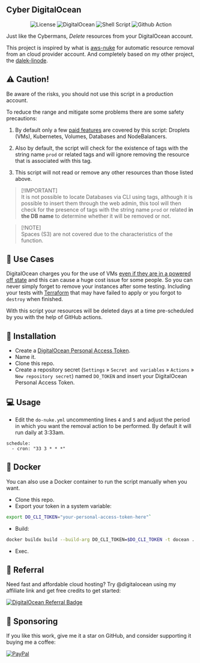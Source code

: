 <h2>Cyber DigitalOcean</h2>

<p align="center">
    <img alt="License" src="https://img.shields.io/badge/License-GPLv3-blue.svg?style=for-the-badge" />
    <img alt="DigitalOcean" src="https://img.shields.io/badge/DigitalOcean-0080FF?logo=digitalocean&logoColor=fff&style=for-the-badge" />
    <img alt="Shell Script" src="https://img.shields.io/badge/Shell_Script-121011?style=for-the-badge&logo=gnu-bash&logoColor=white" />
    <img alt="Github Action " src="https://img.shields.io/badge/GitHub_Actions-2088FF?style=for-the-badge&logo=github-actions&logoColor=white" />
</p>

Just like the Cybermans, _Delete_ resources from your DigitalOcean account.

This project is inspired by what is <a href="https://github.com/rebuy-de/aws-nuke" target="_blank">aws-nuke</a> for automatic resource removal from an cloud provider account. And completely based on my other project, the [dalek-linode](https://github.com/ciro-mota/dalek-linode).

## ⚠️ Caution!

Be aware of the risks, you should not use this script in a production account.

To reduce the range and mitigate some problems there are some safety precautions:

1. By default only a few [paid features](https://www.digitalocean.com/pricing) are covered by this script: Droplets (VMs), Kubernetes, Volumes, Databases and NodeBalancers.

2. Also by default, the script will check for the existence of tags with the string name `prod` or related tags and will ignore removing the resource that is associated with this tag.

3. This script will not read or remove any other resources than those listed above.

> [!IMPORTANT]\
> It is not possible to locate Databases via CLI using tags, although it is possible to insert them through the web admin, this tool will then check for the presence of tags with the string name `prod` or related **in the DB name** to determine whether it will be removed or not.

> [!NOTE]\
> Spaces (S3) are not covered due to the characteristics of the function.

## 💸 Use Cases

DigitalOcean charges you for the use of VMs [even if they are in a powered off state](https://www.digitalocean.com/pricing/droplets#general-faq) and this can cause a huge cost issue for some people. So you can never simply forget to remove your instances after some testing. Including your tests with [Terraform](https://www.terraform.io/) that may have failed to apply or you forgot to `destroy` when finished.

With this script your resources will be deleted days at a time pre-scheduled by you with the help of GitHub actions.

## 🚀 Installation

- Create a [DigitalOcean Personal Access Token](https://docs.digitalocean.com/reference/api/create-personal-access-token/).
- Name it.
- Clone this repo.
- Create a repository secret (`Settings` » `Secret and variables` » `Actions` » `New repository secret`) named `DO_TOKEN` and insert your DigitalOcean Personal Access Token.

## 💻 Usage

- Edit the `do-nuke.yml` uncommenting lines `4` and `5` and adjust the period in which you want the removal action to be performed. By default it will run daily at 3:33am.

```
schedule:
  - cron: "33 3 * * *"
```

## 🐳 Docker

You can also use a Docker container to run the script manually when you want.

- Clone this repo.
- Export your token in a system variable: 

```bash
export DO_CLI_TOKEN="your-personal-access-token-here"`
```

- Build:

```bash
docker buildx build --build-arg DO_CLI_TOKEN=$DO_CLI_TOKEN -t docean . --no-cache
```

- Exec.

## 🤝 Referral

Need fast and affordable cloud hosting? Try @digitalocean using my affiliate link and get free credits to get started:

[![DigitalOcean Referral Badge](https://web-platforms.sfo2.cdn.digitaloceanspaces.com/WWW/Badge%201.svg)](https://www.digitalocean.com/?refcode=59a80b08da11&utm_campaign=Referral_Invite&utm_medium=Referral_Program&utm_source=badge)

## 🎁 Sponsoring

If you like this work, give me it a star on GitHub, and consider supporting it buying me a coffee:

[![PayPal](https://img.shields.io/badge/PayPal-00457C?style=for-the-badge&logo=paypal&logoColor=white)](https://www.paypal.com/donate/?business=VUS6R8TX53NTS&no_recurring=0&currency_code=USD)

